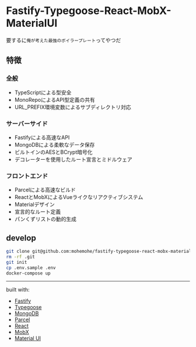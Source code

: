 Fastify-Typegoose-React-MobX-MaterialUI
====

要するに`俺が考えた最強のボイラープレート`ってやつだ

## 特徴

### 全般

- TypeScriptによる型安全
- MonoRepoによるAPI型定義の共有
- URL_PREFIX環境変数によるサブディレクトリ対応

### サーバーサイド

- Fastifyによる高速なAPI
- MongoDBによる柔軟なデータ保存
- ビルトインのAESとBCrypt暗号化
- デコレーターを使用したルート宣言とミドルウェア

### フロントエンド

- Parcelによる高速なビルド
- ReactとMobXによるVueライクなリアクティブシステム
- Materialデザイン
- 宣言的なルート定義
- パンくずリストの動的生成

## develop

```bash
git clone git@github.com:mohemohe/fastify-typegoose-react-mobx-materialui.git
rm -rf .git
git init
cp .env.sample .env
docker-compose up
```

----

built with:

- [Fastify](https://github.com/fastify/fastify)
- [Typegoose](https://github.com/szokodiakos/typegoose)
- [MongoDB](https://github.com/mongodb/mongo)
- [Parcel](https://github.com/parcel-bundler/parcel)
- [React](https://github.com/facebook/react)
- [MobX](https://github.com/mobxjs/mobx)
- [Material UI](https://github.com/mui-org/material-ui)
